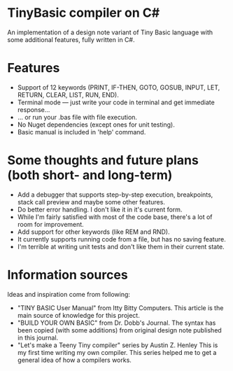 ﻿# TinyBasic compiler on C#
An implementation of a design note variant of Tiny Basic language with some additional features, fully written in C#.

# Features
* Support of 12 keywords (PRINT, IF-THEN, GOTO, GOSUB, INPUT, LET, RETURN, CLEAR, LIST, RUN, END).
* Terminal mode — just write your code in terminal and get immediate response...
* ... or run your .bas file with file execution.
* No Nuget dependencies (except ones for unit testing).
* Basic manual is included in 'help' command.

# Some thoughts and future plans (both short- and long-term)
* Add a debugger that supports step-by-step execution, breakpoints, stack call preview and maybe some other features.
* Do better error handling. I don't like it in it's current form.
* While I'm fairly satisfied with most of the code base, there's a lot of room for improvement.
* Add support for other keywords (like REM and RND).
* It currently supports running code from a file, but has no saving feature.
* I'm terrible at writing unit tests and don't like them in their current state.

# Information sources
Ideas and inspiration come from following:
* "TINY BASIC User Manual" from Itty Bitty Computers.
This article is the main source of knowledge for this project.
* "BUILD YOUR OWN BASIC" from Dr. Dobb's Journal.
The syntax has been copied (with some additions) from original design note published in this journal.
* "Let's make a Teeny Tiny compiler" series by Austin Z. Henley
This is my first time writing my own compiler. This series helped me to get a general idea of how a compilers works.
